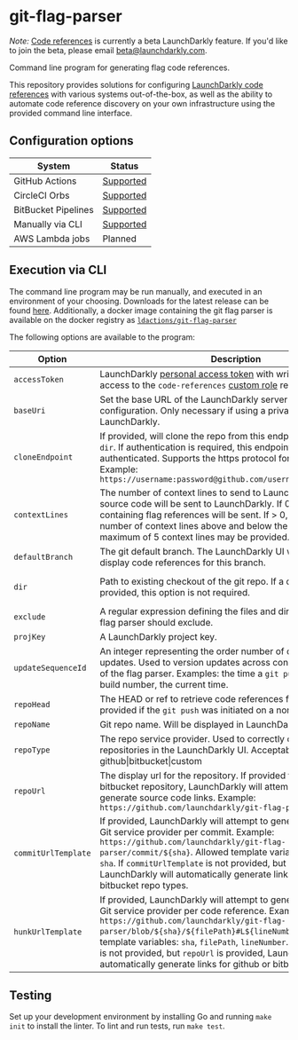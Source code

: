# git-flag-parser

*Note:* [Code references](https://docs.launchdarkly.com/v2.0/docs/git-code-references) is currently a beta LaunchDarkly feature. If you'd like to join the beta, please email beta@launchdarkly.com.

Command line program for generating flag code references.

This repository provides solutions for configuring [LaunchDarkly code references](hhttps://docs.launchdarkly.com/v2.0/docs/git-code-references) with various systems out-of-the-box, as well as the ability to automate code reference discovery on your own infrastructure using the provided command line interface.

## Configuration options

| System | Status |
|---------------------|---------------------------------------------------------------------------------------------------------|
| GitHub Actions | [Supported](https://docs.launchdarkly.com/v2.0/docs/github-actions) |
| CircleCI Orbs | [Supported](https://docs.launchdarkly.com/v2.0/docs/circleci-orbs) |
| BitBucket Pipelines | [Supported](https://docs.launchdarkly.com/v2.0/docs/bitbucket-pipelines-1)
| Manually via CLI | [Supported](https://docs.launchdarkly.com/v2.0/docs/custom-configuration-via-cli) |
| AWS Lambda jobs | Planned |


## Execution via CLI

The command line program may be run manually, and executed in an environment of your choosing. Downloads for the latest release can be found [here](https://github.com/launchdarkly/git-flag-parser/releases/latest). Additionally, a docker image containing the git flag parser is available on the docker registry as [`ldactions/git-flag-parser`](https://hub.docker.com/r/ldactions/git-flag-parser)

The following options are available to the program:

| Option | Description | Default | Required |
|---------------|----------------------------------------------------------------------------------------------------------------------------------------------------------------------------------------------------------------------------------------------------------------------------------------------------------|--------------------------------|------------------------------------|
| `accessToken` | LaunchDarkly [personal access token](https://docs.launchdarkly.com/docs/api-access-tokens) with writer-level access, or access to the `code-references` [custom role](https://docs.launchdarkly.com/v2.0/docs/custom-roles) resource | n/a | yes |
| `baseUri` | Set the base URL of the LaunchDarkly server for this configuration. Only necessary if using a private instance of LaunchDarkly. | `https://app.launchdarkly.com` | no |
| `cloneEndpoint` | If provided, will clone the repo from this endpoint to the provided `dir`. If authentication is required, this endpoint should be authenticated. Supports the https protocol for git cloning. Example: `https://username:password@github.com/username/repository.git` | n/a | no |
| `contextLines` | The number of context lines to send to LaunchDarkly. If < 0, no source code will be sent to LaunchDarkly. If 0, only the line containing flag references will be sent. If > 0, will send that number of context lines above and below the flag reference. A maximum of 5 context lines may be provided. | -1 | no |
| `defaultBranch` | The git default branch. The LaunchDarkly UI will default to display code references for this branch. | "master" | no |
| `dir` | Path to existing checkout of the git repo. If a cloneEndpoint is provided, this option is not required. |  | only if `cloneEndpoint` is not set |
| `exclude` | A regular expression defining the files and directories which the flag parser should exclude. |  | no |
| `projKey` | A LaunchDarkly project key. |  | yes |
| `updateSequenceId` | An integer representing the order number of code reference updates. Used to version updates across concurrent executions of the flag parser. Examples: the time a `git push` was initiated, CI build number, the current time. |  | yes |
| `repoHead` | The HEAD or ref to retrieve code references from. Should be provided if the `git push` was initiated on a non-master branch. | "master" | no |
| `repoName` | Git repo name. Will be displayed in LaunchDarkly |  | yes |
| `repoType` | The repo service provider. Used to correctly categorize repositories in the LaunchDarkly UI. Acceptable values: github\|bitbucket\|custom | "custom" | no |
| `repoUrl` | The display url for the repository. If provided for a github or bitbucket repository, LaunchDarkly will attempt to automatically generate source code links. Example: `https://github.com/launchdarkly/git-flag-parser` | "" | no |
| `commitUrlTemplate` | If provided, LaunchDarkly will attempt to generate links to your Git service provider per commit. Example: `https://github.com/launchdarkly/git-flag-parser/commit/${sha}`. Allowed template variables: `branchName`, `sha`. If `commitUrlTemplate` is not provided, but `repoUrl` is provided, LaunchDarkly will automatically generate links for github or bitbucket repo types. | "" | no |
| `hunkUrlTemplate` | If provided, LaunchDarkly will attempt to generate links to your Git service provider per code reference. Example: `https://github.com/launchdarkly/git-flag-parser/blob/${sha}/${filePath}#L${lineNumber}`. Allowed template variables: `sha`, `filePath`, `lineNumber`. If `hunkUrlTemplate` is not provided, but `repoUrl` is provided, LaunchDarkly will automatically generate links for github or bitbucket repo types. | "" | no |

## Testing

Set up your development environment by installing Go and running `make init` to install the linter. To lint and run tests, run `make test`.
